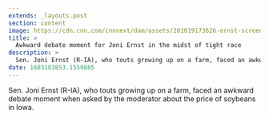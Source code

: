 ```yaml
--- 
extends: _layouts.post 
section: content 
image: https://cdn.cnn.com/cnnnext/dam/assets/201019173626-ernst-screengrab-for-vpx-super-tease.jpg 
title: > 
  Awkward debate moment for Joni Ernst in the midst of tight race 
description: > 
  Sen. Joni Ernst (R-IA), who touts growing up on a farm, faced an awkward debate moment when asked by the moderator about the price of soybeans in Iowa. 
date: 1603183853.1559885 
--- 
```

<div><p id="js-mobile-video_description-1e4dpd4" class="media__video-description media__video-description--inline">Sen. Joni Ernst (R-IA), who touts growing up on a farm, faced an awkward debate moment when asked by the moderator about the price of soybeans in Iowa. </p></div>